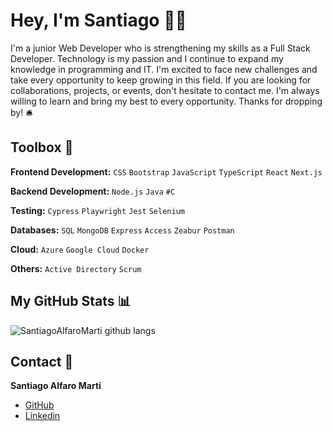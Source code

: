 # Hey, I'm Santiago 👋🏽

I'm a junior Web Developer who is strengthening my skills as a Full Stack Developer. Technology is my passion and I continue to expand my knowledge in programming and IT. I'm excited to face new challenges and take every opportunity to keep growing in this field. If you are looking for collaborations, projects, or events, don't hesitate to contact me. I'm always willing to learn and bring my best to every opportunity. Thanks for dropping by! :bellhop_bell:


## Toolbox :toolbox:

**Frontend Development:** `CSS` `Bootstrap` `JavaScript` `TypeScript` `React`  `Next.js`

**Backend Development:** `Node.js` `Java` `#C` 

**Testing:** `Cypress` `Playwright` `Jest` `Selenium`

**Databases:** `SQL` `MongoDB` `Express` `Access` `Zeabur` `Postman`

**Cloud:** `Azure` `Google Cloud` `Docker`

**Others:** `Active Directory` `Scrum` 


## My GitHub Stats :bar_chart:

![SantiagoAlfaroMarti github langs](https://github-readme-stats.vercel.app/api/top-langs/?username=SantiagoAlfaroMarti&layout=compact&langs_count=10&theme=shadow_blue)


## Contact :trumpet:

**Santiago Alfaro Martí**
  - [GitHub](https://github.com/SantiagoAlfaroMarti)
  - [Linkedin](https://www.linkedin.com/in/santiagoalfaromarti/)